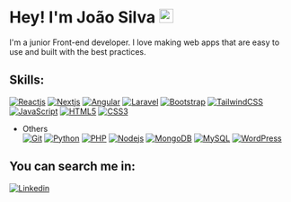 # Hey! I'm João Silva <img src="https://media.giphy.com/media/hvRJCLFzcasrR4ia7z/giphy.gif" width="25px">

I'm a junior Front-end developer. I love making web apps that are easy to use and built with the best practices.

## Skills:
 
[![Reactjs](https://img.shields.io/badge/React-878787?logo=react&logoColor=61DAFB)](https://es.reactjs.org/)
[![Nextjs](https://img.shields.io/badge/Next-878787?logo=next.js)](https://nextjs.org/)
[![Angular](https://img.shields.io/badge/Angular-878787?logo=angular&logoColor=DD0031)](https://angular.io/)
[![Laravel](https://img.shields.io/badge/Laravel-878787?logo=laravel&logoColor=FF2D20)](https://laravel.com/)
[![Bootstrap](https://img.shields.io/badge/Bootstrap-878787?logo=bootstrap&logoColor=7952B3)](https://getbootstrap.com/)
[![TailwindCSS](https://img.shields.io/badge/Tailwind_CSS-878787?logo=tailwindcss&logoColor=06B6D4)](https://tailwindcss.com/)
[![JavaScript](https://img.shields.io/badge/JavaScript-878787?logo=javascript&logoColor=F7DF1E)](https://developer.mozilla.org/es/docs/Web/JavaScript)
[![HTML5](https://img.shields.io/badge/HTML5-878787?logo=html5&logoColor=E34F26)](https://developer.mozilla.org/es/docs/Web/HTML)
[![CSS3](https://img.shields.io/badge/CSS3-878787?logo=css3&logoColor=1572B6)](https://developer.mozilla.org/es/docs/Web/CSS)

- Others  
[![Git](https://img.shields.io/badge/Git-878787?logo=git&logoColor=F05032)](https://git-scm.com/)
[![Python](https://img.shields.io/badge/Python-878787?logo=python&logoColor=3776AB)](https://www.python.org/)
[![PHP](https://img.shields.io/badge/PHP-878787?logo=php&logoColor=777BB4)](https://www.php.net/)
[![Nodejs](https://img.shields.io/badge/Node-878787?logo=node.js&logoColor=339933)](https://nodejs.org/)
[![MongoDB](https://img.shields.io/badge/MongoDB-878787?logo=mongodb&logoColor=47A248)](https://www.mongodb.com/)
[![MySQL](https://img.shields.io/badge/MySQL-878787?logo=mysql&logoColor=4479A1)](https://www.mysql.com/)
[![WordPress](https://img.shields.io/badge/WordPress-878787?logo=wordpress&logoColor=21759B)](https://wordpress.com/)

## You can search me in:

[![Linkedin](https://img.shields.io/badge/LinkedIn-0077B5?style=for-the-badge&logo=linkedin&logoColor=white)](https://www.linkedin.com/in/jfsilvam/)
